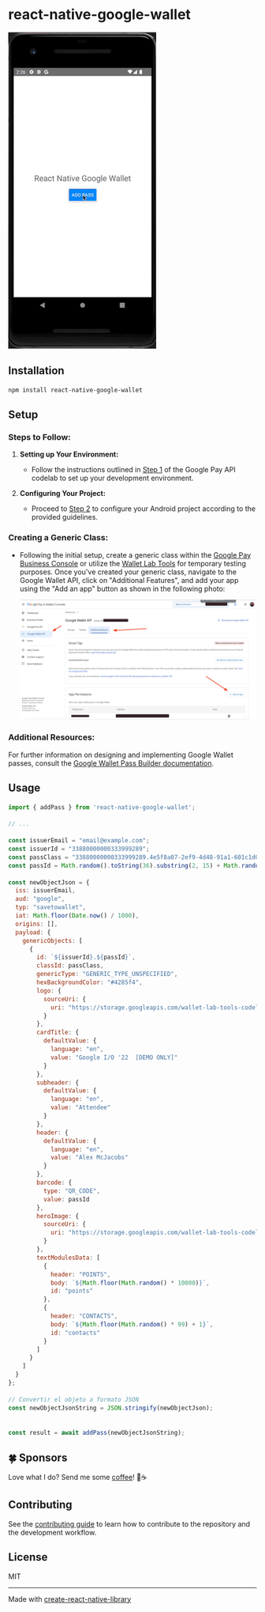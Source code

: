 
# react-native-google-wallet

![Ejemplo de Google Wallet](https://raw.githubusercontent.com/aguschapuis/react-native-google-wallet/main/example.gif)

## Installation

```sh
npm install react-native-google-wallet
```

## Setup

### Steps to Follow:

1. **Setting up Your Environment:**
   - Follow the instructions outlined in [Step 1](https://codelabs.developers.google.com/add-to-wallet-android#0) of the Google Pay API codelab to set up your development environment.
   
2. **Configuring Your Project:**
   - Proceed to [Step 2](https://codelabs.developers.google.com/add-to-wallet-android#1) to configure your Android project according to the provided guidelines.

### Creating a Generic Class:

- Following the initial setup, create a generic class within the [Google Pay Business Console](https://pay.google.com/business/console) or utilize the [Wallet Lab Tools](https://wallet-lab-tools.web.app/issuers) for temporary testing purposes. Once you've created your generic class, navigate to the Google Wallet API, click on "Additional Features", and add your app using the "Add an app" button as shown in the following photo:

   ![Wallet api](walletapi.jpeg)

### Additional Resources:

For further information on designing and implementing Google Wallet passes, consult the [Google Wallet Pass Builder documentation](https://developers.google.com/wallet/generic/resources/pass-builder).

## Usage

```js
import { addPass } from 'react-native-google-wallet';

// ...

const issuerEmail = "email@example.com";
const issuerId = "33880000000333999289";
const passClass = "33880000000333999289.4e5f8a07-2ef9-4d48-91a1-601c1d006db1";
const passId = Math.random().toString(36).substring(2, 15) + Math.random().toString(36).substring(2, 15); 

const newObjectJson = {
  iss: issuerEmail,
  aud: "google",
  typ: "savetowallet",
  iat: Math.floor(Date.now() / 1000),
  origins: [],
  payload: {
    genericObjects: [
      {
        id: `${issuerId}.${passId}`,
        classId: passClass,
        genericType: "GENERIC_TYPE_UNSPECIFIED",
        hexBackgroundColor: "#4285f4",
        logo: {
          sourceUri: {
            uri: "https://storage.googleapis.com/wallet-lab-tools-codelab-artifacts-public/pass_google_logo.jpg"
          }
        },
        cardTitle: {
          defaultValue: {
            language: "en",
            value: "Google I/O '22  [DEMO ONLY]"
          }
        },
        subheader: {
          defaultValue: {
            language: "en",
            value: "Attendee"
          }
        },
        header: {
          defaultValue: {
            language: "en",
            value: "Alex McJacobs"
          }
        },
        barcode: {
          type: "QR_CODE",
          value: passId
        },
        heroImage: {
          sourceUri: {
            uri: "https://storage.googleapis.com/wallet-lab-tools-codelab-artifacts-public/google-io-hero-demo-only.jpg"
          }
        },
        textModulesData: [
          {
            header: "POINTS",
            body: `${Math.floor(Math.random() * 10000)}`,
            id: "points"
          },
          {
            header: "CONTACTS",
            body: `${Math.floor(Math.random() * 99) + 1}`,
            id: "contacts"
          }
        ]
      }
    ]
  }
};

// Convertir el objeto a formato JSON
const newObjectJsonString = JSON.stringify(newObjectJson);


const result = await addPass(newObjectJsonString);
```

## 🍀 Sponsors

Love what I do? Send me some [coffee](https://www.buymeacoffee.com/aguschapuis)! 💖☕

## Contributing

See the [contributing guide](CONTRIBUTING.md) to learn how to contribute to the repository and the development workflow.

## License

MIT

---

Made with [create-react-native-library](https://github.com/callstack/react-native-builder-bob)
```